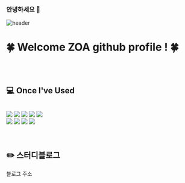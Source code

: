 ### 안녕하세요 👋
  
![header](https://capsule-render.vercel.app/api?type=waving&text=Follow%ZOA!&animation=fadeIn&fontColor=e7fff3&color=0:b5e7ce,100:f6eaffheight=222)
# 🍀 Welcome ZOA github profile ! 🍀

  
<br/>
<br/>
  
## 💻 Once I've Used
  
<br/>
  
<img src="https://img.shields.io/badge/react-61DAFB?style=for-the-badge&logo=React&logoColor=white">
<img src="https://img.shields.io/badge/JavaScript-F7DF1E?style=for-the-badge&logo=JavaScript&logoColor=white">
<img src="https://img.shields.io/badge/svelte-FF3E00?style=for-the-badge&logo=Svelte&logoColor=white">
<img src="https://img.shields.io/badge/HTML5-E34F26?style=for-the-badge&logo=HTML5&logoColor=white">
<img src="https://img.shields.io/badge/CSS3-1572B6?style=for-the-badge&logo=CSS3&logoColor=white"> <br>
<img src="https://img.shields.io/badge/MySQL-4479A1?style=for-the-badge&logo=MySQL&logoColor=white">
<img src="https://img.shields.io/badge/github-181717?style=for-the-badge&logo=github&logoColor=white">
<img src="https://img.shields.io/badge/VSCode-007ACC?style=for-the-badge&logo=VisualStudioCode&logoColor=white">
<img src="https://img.shields.io/badge/WebStorm-000000?style=for-the-badge&logo=WebStorm&logoColor=white">
<br/>
<br/>
<br/>
   
## ✏️ 스터디블로그

블로그 주소
 
<br/>
<br/>

</div>


<!--
**cheeze/cheeze**는 GitHub 프로필에 'README.md '(이 파일)이 표시되므로 ✨ _special_ ✨ 저장소입니다.
https://simpleicons.org/
-->
